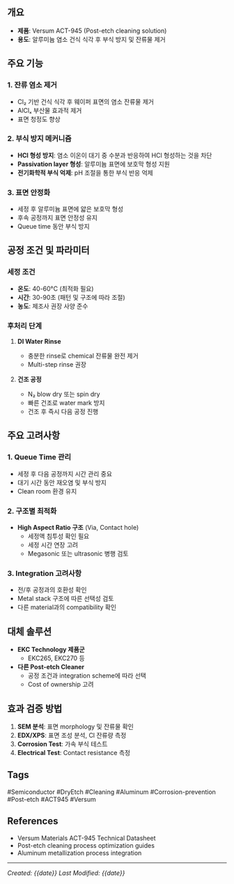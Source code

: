 ## 개요
- **제품**: Versum ACT-945 (Post-etch cleaning solution)
- **용도**: 알루미늄 염소 건식 식각 후 부식 방지 및 잔류물 제거

## 주요 기능

### 1. 잔류 염소 제거
- Cl₂ 기반 건식 식각 후 웨이퍼 표면의 염소 잔류물 제거
- AlClₓ 부산물 효과적 제거
- 표면 청정도 향상

### 2. 부식 방지 메커니즘
- **HCl 형성 방지**: 염소 이온이 대기 중 수분과 반응하여 HCl 형성하는 것을 차단
- **Passivation layer 형성**: 알루미늄 표면에 보호막 형성 지원
- **전기화학적 부식 억제**: pH 조절을 통한 부식 반응 억제

### 3. 표면 안정화
- 세정 후 알루미늄 표면에 얇은 보호막 형성
- 후속 공정까지 표면 안정성 유지
- Queue time 동안 부식 방지

## 공정 조건 및 파라미터

### 세정 조건
- **온도**: 40-60°C (최적화 필요)
- **시간**: 30-90초 (패턴 및 구조에 따라 조절)
- **농도**: 제조사 권장 사양 준수

### 후처리 단계
1. **DI Water Rinse**
   - 충분한 rinse로 chemical 잔류물 완전 제거
   - Multi-step rinse 권장

2. **건조 공정**
   - N₂ blow dry 또는 spin dry
   - 빠른 건조로 water mark 방지
   - 건조 후 즉시 다음 공정 진행

## 주요 고려사항

### 1. Queue Time 관리
- 세정 후 다음 공정까지 시간 관리 중요
- 대기 시간 동안 재오염 및 부식 방지
- Clean room 환경 유지

### 2. 구조별 최적화
- **High Aspect Ratio 구조** (Via, Contact hole)
  - 세정액 침투성 확인 필요
  - 세정 시간 연장 고려
  - Megasonic 또는 ultrasonic 병행 검토

### 3. Integration 고려사항
- 전/후 공정과의 호환성 확인
- Metal stack 구조에 따른 선택성 검토
- 다른 material과의 compatibility 확인

## 대체 솔루션
- **EKC Technology 제품군**
  - EKC265, EKC270 등
- **다른 Post-etch Cleaner**
  - 공정 조건과 integration scheme에 따라 선택
  - Cost of ownership 고려

## 효과 검증 방법
1. **SEM 분석**: 표면 morphology 및 잔류물 확인
2. **EDX/XPS**: 표면 조성 분석, Cl 잔류량 측정
3. **Corrosion Test**: 가속 부식 테스트
4. **Electrical Test**: Contact resistance 측정

## Tags
#Semiconductor #DryEtch  #Cleaning #Aluminum #Corrosion-prevention #Post-etch #ACT945 #Versum

## References
- Versum Materials ACT-945 Technical Datasheet
- Post-etch cleaning process optimization guides
- Aluminum metallization process integration

---
*Created: {{date}}*
*Last Modified: {{date}}*